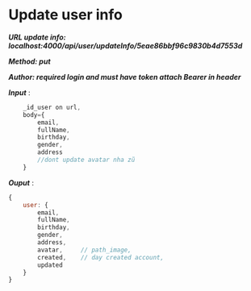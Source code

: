 # Update user info
***URL update info: localhost:4000/api/user/updateInfo/5eae86bbf96c9830b4d7553d***

***Method: put***

***Author: required login and must have token attach Bearer in header***

***Input*** :

```js
    _id_user on url,
    body={
        email,
        fullName,
        birthday,
        gender,
        address
        //dont update avatar nha zũ
    }
```

***Ouput*** :

```js
{
    user: {
        email,
        fullName,
        birthday,
        gender,
        address,
        avatar,     // path_image,
        created,    // day created account,
        updated
    }
}
```
